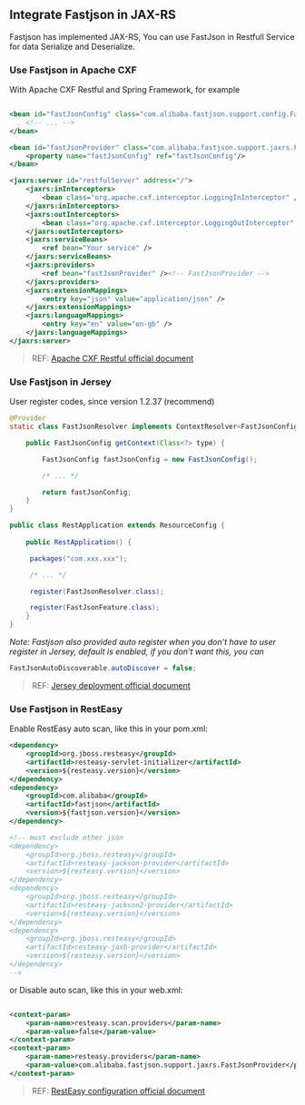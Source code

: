 ## Integrate Fastjson in JAX-RS

Fastjson has implemented JAX-RS, You can use FastJson in Restfull Service for data Serialize and Deserialize.

### Use Fastjson in Apache CXF

With Apache CXF Restful and Spring Framework, for example

```xml

<bean id="fastJsonConfig" class="com.alibaba.fastjson.support.config.FastJsonConfig">
    <!-- ... -->
</bean>

<bean id="fastJsonProvider" class="com.alibaba.fastjson.support.jaxrs.FastJsonProvider">
    <property name="fastJsonConfig" ref="fastJsonConfig"/>
</bean>

<jaxrs:server id="restfulServer" address="/">
    <jaxrs:inInterceptors>
        <bean class="org.apache.cxf.interceptor.LoggingInInterceptor" />
    </jaxrs:inInterceptors>
    <jaxrs:outInterceptors>
        <bean class="org.apache.cxf.interceptor.LoggingOutInterceptor" />
    </jaxrs:outInterceptors>
    <jaxrs:serviceBeans>
        <ref bean="Your service" />
    </jaxrs:serviceBeans>
    <jaxrs:providers>
        <ref bean="fastJsonProvider" /><!-- FastJsonProvider -->
    </jaxrs:providers>
    <jaxrs:extensionMappings>
        <entry key="json" value="application/json" />
    </jaxrs:extensionMappings>
    <jaxrs:languageMappings>
        <entry key="en" value="en-gb" />
    </jaxrs:languageMappings>
</jaxrs:server>
```
> REF: [Apache CXF Restful official document](http://cxf.apache.org/docs/jax-rs.html)

### Use Fastjson in Jersey

User register codes, since version 1.2.37 (recommend)

```java
@Provider
static class FastJsonResolver implements ContextResolver<FastJsonConfig> {

    public FastJsonConfig getContext(Class<?> type) {

        FastJsonConfig fastJsonConfig = new FastJsonConfig();

        /* ... */

        return fastJsonConfig;
    }
}

public class RestApplication extends ResourceConfig { 
 
    public RestApplication() {     

     packages("com.xxx.xxx");  

     /* ... */

     register(FastJsonResolver.class);     

     register(FastJsonFeature.class);  
    }  
}  
```

_Note: Fastjson also provided auto register when you don't have to user register in Jersey, default is enabled, if you don't want this, you can_

```java 
FastJsonAutoDiscoverable.autoDiscover = false;
```

> REF: [Jersey deployment official document](https://jersey.github.io/documentation/latest/deployment.html)

### Use Fastjson in RestEasy

Enable RestEasy auto scan, like this in your pom.xml: 

```xml
<dependency>
    <groupId>org.jboss.resteasy</groupId>
    <artifactId>resteasy-servlet-initializer</artifactId>
    <version>${resteasy.version}</version>
</dependency>
<dependency>
    <groupId>com.alibaba</groupId>
    <artifactId>fastjson</artifactId>
    <version>${fastjson.version}</version>
</dependency>

<!-- must exclude other json
<dependency>
    <groupId>org.jboss.resteasy</groupId>
    <artifactId>resteasy-jackson-provider</artifactId>
    <version>${resteasy.version}</version>
</dependency>
<dependency>
    <groupId>org.jboss.resteasy</groupId>
    <artifactId>resteasy-jackson2-provider</artifactId>
    <version>${resteasy.version}</version>
</dependency>
<dependency>
    <groupId>org.jboss.resteasy</groupId>
    <artifactId>resteasy-jaxb-provider</artifactId>
    <version>${resteasy.version}</version>
</dependency>
-->
```

or Disable auto scan, like this in your web.xml: 

```xml

<context-param>
    <param-name>resteasy.scan.providers</param-name>
    <param-value>false</param-value>
</context-param>
<context-param>
    <param-name>resteasy.providers</param-name> 
    <param-value>com.alibaba.fastjson.support.jaxrs.FastJsonProvider</param-value>
</context-param>
```

> REF: [RestEasy configuration official document](http://docs.jboss.org/resteasy/docs/3.1.4.Final/userguide/html_single/index.html#configuration_switches)
